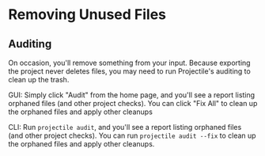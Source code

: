 # Removing Unused Files

## Auditing

On occasion, you'll remove something from your input. 
Because exporting the project never deletes files, you may need to run Projectile's auditing to clean up the trash.

GUI:
Simply click "Audit" from the home page, and you'll see a report listing orphaned files (and other project checks).
You can click "Fix All" to clean up the orphaned files and apply other cleanups

CLI:
Run `projectile audit`, and you'll see a report listing orphaned files (and other project checks).
You can run `projectile audit --fix` to clean up the orphaned files and apply other cleanups.

